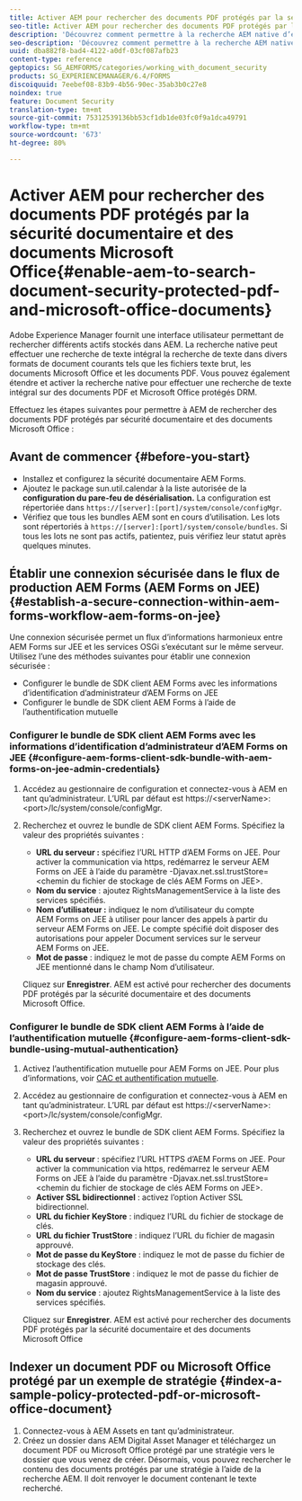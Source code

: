 ```yaml
---
title: Activer AEM pour rechercher des documents PDF protégés par la sécurité documentaire et des documents Microsoft Office
seo-title: Activer AEM pour rechercher des documents PDF protégés par la sécurité documentaire et des documents Microsoft Office
description: 'Découvrez comment permettre à la recherche AEM native d’effectuer une recherche de texte intégral sur des documents PDF protégés par DRM.  '
seo-description: 'Découvrez comment permettre à la recherche AEM native d’effectuer une recherche de texte intégral sur des documents PDF protégés par DRM.  '
uuid: dba882f8-bad4-4122-a0df-03cf087afb23
content-type: reference
geptopics: SG_AEMFORMS/categories/working_with_document_security
products: SG_EXPERIENCEMANAGER/6.4/FORMS
discoiquuid: 7eebef08-83b9-4b56-90ec-35ab3b0c27e8
noindex: true
feature: Document Security
translation-type: tm+mt
source-git-commit: 75312539136bb53cf1db1de03fc0f9a1dca49791
workflow-type: tm+mt
source-wordcount: '673'
ht-degree: 80%

---
```



# Activer AEM pour rechercher des documents PDF protégés par la sécurité documentaire et des documents Microsoft Office{#enable-aem-to-search-document-security-protected-pdf-and-microsoft-office-documents}

Adobe Experience Manager fournit une interface utilisateur permettant de rechercher différents actifs stockés dans AEM. La recherche native peut effectuer une recherche de texte intégral  la recherche de texte dans divers formats de document courants tels que les fichiers texte brut, les documents Microsoft Office et les documents PDF. Vous pouvez également étendre et activer la recherche native pour effectuer une recherche de texte intégral sur des documents PDF et Microsoft Office protégés DRM.

Effectuez les étapes suivantes pour permettre à AEM de rechercher des documents PDF protégés par sécurité documentaire et des documents Microsoft Office :

## Avant de commencer {#before-you-start}

* Installez et configurez la sécurité documentaire AEM Forms.
* Ajoutez le package sun.util.calendar à la liste autorisée de la **configuration du pare-feu de désérialisation.** La configuration est répertoriée dans  `https://[server]:[port]/system/console/configMgr`.
* Vérifiez que tous les bundles AEM sont en cours d’utilisation. Les lots sont répertoriés à `https://[server]:[port]/system/console/bundles`. Si tous les lots ne sont pas actifs, patientez, puis vérifiez leur statut après quelques minutes.

## Établir une connexion sécurisée dans le flux de production AEM Forms (AEM Forms on JEE) {#establish-a-secure-connection-within-aem-forms-workflow-aem-forms-on-jee}

Une connexion sécurisée permet un flux d’informations harmonieux entre AEM Forms sur JEE et les services OSGi s’exécutant sur le même serveur. Utilisez l’une des méthodes suivantes pour établir une connexion sécurisée :

* Configurer le bundle de SDK client AEM Forms avec les informations d’identification d’administrateur d’AEM Forms on JEE
* Configurer le bundle de SDK client AEM Forms à l’aide de l’authentification mutuelle

### Configurer le bundle de SDK client AEM Forms avec les informations d’identification d’administrateur d’AEM Forms on JEE {#configure-aem-forms-client-sdk-bundle-with-aem-forms-on-jee-admin-credentials}

1. Accédez au gestionnaire de configuration et connectez-vous à AEM en tant qu’administrateur. L’URL par défaut est https://&lt;serverName>:&lt;port>/lc/system/console/configMgr.
1. Recherchez et ouvrez le bundle de SDK client AEM Forms. Spécifiez la valeur des propriétés suivantes :

   * **URL du serveur :** spécifiez l’URL HTTP d’AEM Forms on JEE. Pour activer la communication via https, redémarrez le serveur AEM Forms on JEE à l’aide du paramètre -Djavax.net.ssl.trustStore=&lt;chemin du fichier de stockage de clés AEM Forms on JEE>.
   * **Nom du service** : ajoutez RightsManagementService à la liste des services spécifiés.
   * **Nom d’utilisateur :** indiquez le nom d’utilisateur du compte AEM Forms on JEE à utiliser pour lancer des appels à partir du serveur AEM Forms on JEE. Le compte spécifié doit disposer des autorisations pour appeler Document services sur le serveur AEM Forms on JEE.
   * **Mot de passe** : indiquez le mot de passe du compte AEM Forms on JEE mentionné dans le champ Nom d’utilisateur.

   Cliquez sur **Enregistrer**. AEM est activé pour rechercher des documents PDF protégés par la sécurité documentaire et des documents Microsoft Office.

### Configurer le bundle de SDK client AEM Forms à l’aide de l’authentification mutuelle {#configure-aem-forms-client-sdk-bundle-using-mutual-authentication}

1. Activez l’authentification mutuelle pour AEM Forms on JEE. Pour plus d’informations, voir [CAC et authentification mutuelle](https://helpx.adobe.com/fr/livecycle/kb/cac-mutual-authentication.html).
1. Accédez au gestionnaire de configuration et connectez-vous à AEM en tant qu’administrateur. L’URL par défaut est https://&lt;serverName>:&lt;port>/lc/system/console/configMgr.
1. Recherchez et ouvrez le bundle de SDK client AEM Forms. Spécifiez la valeur des propriétés suivantes :

   * **URL du serveur** : spécifiez l’URL HTTPS d’AEM Forms on JEE. Pour activer la communication via https, redémarrez le serveur AEM Forms on JEE à l’aide du paramètre -Djavax.net.ssl.trustStore=&lt;chemin du fichier de stockage de clés AEM Forms on JEE>.
   * **Activer SSL bidirectionnel** : activez l’option Activer SSL bidirectionnel.
   * **URL du fichier KeyStore** : indiquez l’URL du fichier de stockage de clés.
   * **URL du fichier TrustStore** : indiquez l’URL du fichier de magasin approuvé.
   * **Mot de passe du KeyStore** : indiquez le mot de passe du fichier de stockage des clés.
   * **Mot de passe TrustStore** : indiquez le mot de passe du fichier de magasin approuvé.
   * **Nom du service** : ajoutez RightsManagementService à la liste des services spécifiés.

   Cliquez sur **Enregistrer**. AEM est activé pour rechercher des documents PDF protégés par la sécurité documentaire et des documents Microsoft Office

## Indexer un document PDF ou Microsoft Office protégé par un exemple de stratégie  {#index-a-sample-policy-protected-pdf-or-microsoft-office-document}

1. Connectez-vous à AEM Assets en tant qu’administrateur.
1. Créez un dossier dans AEM Digital Asset Manager et téléchargez un document PDF ou Microsoft Office protégé par une stratégie vers le dossier que vous venez de créer. Désormais, vous pouvez rechercher le contenu des documents protégés par une stratégie à l’aide de la recherche AEM. Il doit renvoyer le document contenant le texte recherché.

